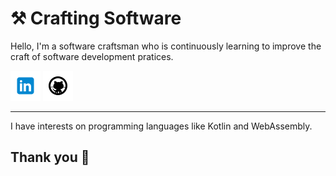 <!-- README github profile -->

<!-- icons  -->

[1.1]: https://github.com/kkadete/kkadete/blob/master/assets/icons/icons8-linkedin-48.png (LinkedIn)
[2.1]: https://github.com/kkadete/kkadete/blob/master/assets/icons/icons8-github-48.png (Github)

<!-- links to my social media accounts -->

[1]: https://www.linkedin.com/in/ccadete
[2]: https://www.github.com/kkadete
[3]: https://www.twitter.com/ccadete

# :hammer_and_pick: Crafting Software 

Hello, I'm a software craftsman who is continuously learning to improve the craft of software development pratices.

[![linkedin ccadete][1.1]][1]
[![github kkadete][2.1]][2]

---

I have interests on programming languages like Kotlin and WebAssembly.

## Thank you :pray:
